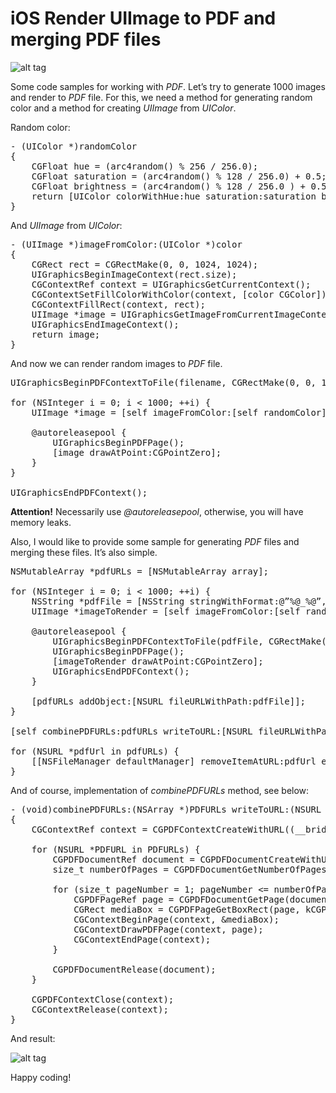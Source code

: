 # iOS Render UIImage to PDF and merging PDF files

![alt tag](https://raw.github.com/maximbilan/iOS-UIImage-render-to-PDF/master/img/img1.png)

Some code samples for working with <i>PDF</i>. Let’s try to generate 1000 images and render to <i>PDF</i> file. For this, we need a method for generating random color and a method for creating <i>UIImage</i> from <i>UIColor</i>.

Random color:

<pre>
- (UIColor *)randomColor
{
    CGFloat hue = (arc4random() % 256 / 256.0);
    CGFloat saturation = (arc4random() % 128 / 256.0) + 0.5;
    CGFloat brightness = (arc4random() % 128 / 256.0 ) + 0.5;
    return [UIColor colorWithHue:hue saturation:saturation brightness:brightness alpha:1];
}
</pre>

And <i>UIImage</i> from <i>UIColor</i>:

<pre>
- (UIImage *)imageFromColor:(UIColor *)color
{
    CGRect rect = CGRectMake(0, 0, 1024, 1024);
    UIGraphicsBeginImageContext(rect.size);
    CGContextRef context = UIGraphicsGetCurrentContext();
    CGContextSetFillColorWithColor(context, [color CGColor]);
    CGContextFillRect(context, rect);
    UIImage *image = UIGraphicsGetImageFromCurrentImageContext();
    UIGraphicsEndImageContext();
    return image;
}
</pre>

And now we can render random images to <i>PDF</i> file.

<pre>
UIGraphicsBeginPDFContextToFile(filename, CGRectMake(0, 0, 1024, 1024), nil);

for (NSInteger i = 0; i < 1000; ++i) {
    UIImage *image = [self imageFromColor:[self randomColor]];

    @autoreleasepool {
        UIGraphicsBeginPDFPage();
        [image drawAtPoint:CGPointZero];
    }
}

UIGraphicsEndPDFContext();
</pre>

<b>Attention!</b> Necessarily use <i>@autoreleasepool</i>, otherwise, you will have memory leaks.

Also, I would like to provide some sample for generating <i>PDF</i> files and merging these files. It’s also simple.

<pre>
NSMutableArray *pdfURLs = [NSMutableArray array];

for (NSInteger i = 0; i < 1000; ++i) {
    NSString *pdfFile = [NSString stringWithFormat:@”%@_%@”, filename, @(i)];
    UIImage *imageToRender = [self imageFromColor:[self randomColor]];
  
    @autoreleasepool {
        UIGraphicsBeginPDFContextToFile(pdfFile, CGRectMake(0, 0, 1024, 1024), nil);
        UIGraphicsBeginPDFPage();
        [imageToRender drawAtPoint:CGPointZero];
        UIGraphicsEndPDFContext();
    }

    [pdfURLs addObject:[NSURL fileURLWithPath:pdfFile]];
}

[self combinePDFURLs:pdfURLs writeToURL:[NSURL fileURLWithPath:filename]];

for (NSURL *pdfUrl in pdfURLs) {
    [[NSFileManager defaultManager] removeItemAtURL:pdfUrl error:nil];
}
</pre>

And of course, implementation of <i>combinePDFURLs</i> method, see below:

<pre>
- (void)combinePDFURLs:(NSArray *)PDFURLs writeToURL:(NSURL *)URL
{
    CGContextRef context = CGPDFContextCreateWithURL((__bridge CFURLRef)URL, NULL, NULL);

    for (NSURL *PDFURL in PDFURLs) {
        CGPDFDocumentRef document = CGPDFDocumentCreateWithURL((__bridge CFURLRef)PDFURL); 
        size_t numberOfPages = CGPDFDocumentGetNumberOfPages(document);

        for (size_t pageNumber = 1; pageNumber <= numberOfPages; ++pageNumber) {
            CGPDFPageRef page = CGPDFDocumentGetPage(document, pageNumber);
            CGRect mediaBox = CGPDFPageGetBoxRect(page, kCGPDFMediaBox);
            CGContextBeginPage(context, &mediaBox);
            CGContextDrawPDFPage(context, page);
            CGContextEndPage(context);
        }

        CGPDFDocumentRelease(document);
    }

    CGPDFContextClose(context);
    CGContextRelease(context);
}
</pre>

And result:

![alt tag](https://raw.github.com/maximbilan/iOS-UIImage-render-to-PDF/master/img/img2.png)

Happy coding!
